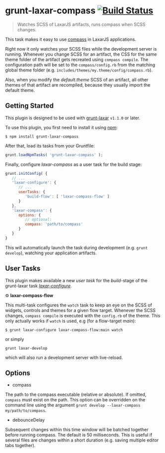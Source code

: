 # grunt-laxar-compass [![Build Status](https://travis-ci.org/LaxarJS/grunt-laxar.svg?branch=master)](https://travis-ci.org/LaxarJS/grunt-laxar)

> Watches SCSS of LaxarJS artifacts, runs compass when SCSS changes.

This task makes it easy to use [compass](http://compass-style.org/) in LaxarJS applications.

Right now it only watches your SCSS files while the development server is running.
Whenever you change SCSS for an artifact, the CSS for the same theme folder of the artifact gets recreated using `compass compile`.
The configuration path will be set to the `compass/config.rb` from the matching global theme folder (e.g. `includes/themes/my.theme/config/compass.rb`).

Also, when you modify the *default.theme* SCSS of an artifact, all other themes of that artifact are recompiled, because they usually import the default theme.  


## Getting Started

This plugin is designed to be used with [grunt-laxar](https://github.com/LaxarJS/grunt-laxar) `v1.1.0` or later.

To use this plugin, you first need to install it using [npm](https://npmjs.org):

```console
$ npm install grunt-laxar-compass
```

After that, load its tasks from your Gruntfile:

```js
grunt.loadNpmTasks( 'grunt-laxar-compass' );
```

Finally, configure *laxar-compass* as a user task for the build stage:

```js
grunt.initConfig( {
   // ...
   'laxar-configure': {
      // ...
      userTasks: {
         'build-flow': [ 'laxar-compass-flow' ]
      }
   },
   'laxar-compass': {
      options: {
         // optional:
         compass: 'path/to/compass'
      }
   }
}
```

This will automatically launch the task during development (e.g. `grunt develop`), watching your application artifacts.


## User Tasks

This plugin makes available a new *user task* for the *build*-stage of the grunt-laxar task [*laxar-configure*](https://github.com/LaxarJS/grunt-laxar/blob/master/docs/tasks/laxar-configure.md).

⚙ **laxar-compass-flow**

This multi-task configures the `watch` task to keep an eye on the SCSS of widgets, controls and themes for a given flow target.
Whenever the SCSS changes, `compass compile` is executed with the `config.rb` of the theme.
This only actually works if `watch` is used, e.g (for a flow-target _main_):

```console
$ grunt laxar-configure laxar-compass-flow:main watch
```

or simply

```console
grunt laxar-develop
```

which will also run a development server with live-reload.


## Options

* compass

The path to the compass executable (relative or absolute).
If omitted, `compass` must exist on the path.
This option can be overridden on the command line using the argument `grunt develop --laxar-compass my/path/to/compass`.

* debounceDelay

Subsequent changes within this time window will be batched together before running compass.
The default is 50 milliseconds.
This is useful if several files are changes within a short duration (e.g. saving multiple editor tabs together).

